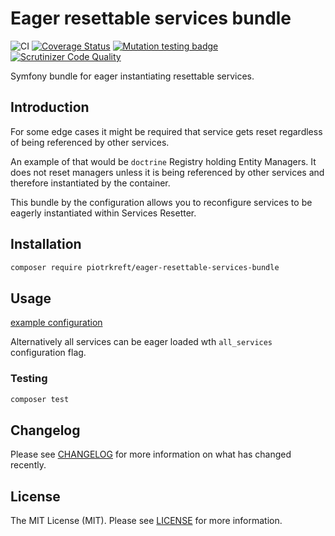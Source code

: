 # Eager resettable services bundle

![CI](https://github.com/piotrkreft/eager-resettable-services-bundle/workflows/CI/badge.svg)
[![Coverage Status](https://coveralls.io/repos/github/piotrkreft/eager-resettable-services-bundle/badge.svg)](https://coveralls.io/github/piotrkreft/eager-resettable-services-bundle)
[![Mutation testing badge](https://img.shields.io/endpoint?style=flat&url=https%3A%2F%2Fbadge-api.stryker-mutator.io%2Fgithub.com%2Fpiotrkreft%2Feager-resettable-services-bundle%2Fmaster)](https://infection.github.io)
[![Scrutinizer Code Quality](https://scrutinizer-ci.com/g/piotrkreft/eager-resettable-services-bundle/badges/quality-score.png?b=master)](https://scrutinizer-ci.com/g/piotrkreft/eager-resettable-services-bundle/?branch=master)

Symfony bundle for eager instantiating resettable services.

## Introduction
For some edge cases it might be required that service gets reset regardless of being referenced by other services.

An example of that would be `doctrine` Registry holding Entity Managers.
It does not reset managers unless it is being referenced by other services and therefore instantiated by the container.

This bundle by the configuration allows you to reconfigure services to be eagerly instantiated within Services Resetter.

## Installation
```bash
composer require piotrkreft/eager-resettable-services-bundle
```

## Usage
[example configuration](tests/Fixtures/Resources/config/config.yaml)

Alternatively all services can be eager loaded wth `all_services` configuration flag.

### Testing
```bash
composer test
```

## Changelog
Please see [CHANGELOG](CHANGELOG.md) for more information on what has changed recently.

## License
The MIT License (MIT). Please see [LICENSE](LICENSE) for more information.
